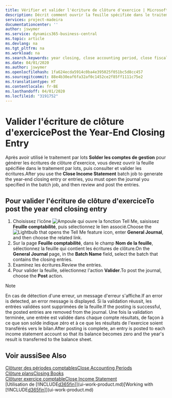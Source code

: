 ```yaml
---
title: Vérifier et valider l'écriture de clôture d'exercice | Microsoft Docs
description: Décrit comment ouvrir la feuille spécifiée dans le traitement par lots Clôturer exercice comptable, puis examiner et valider l'écriture de clôture de fin d'exercice.
services: project-madeira
documentationcenter: ''
author: jswymer
ms.service: dynamics365-business-central
ms.topic: article
ms.devlang: na
ms.tgt_pltfrm: na
ms.workload: na
ms.search.keywords: year closing, close accounting period, close fiscal year, bank account detailed trial balance
ms.date: 04/01/2020
ms.author: jswymer
ms.openlocfilehash: 1fa624ecda5914c0ba4e395025f051bc5d8cc457
ms.sourcegitcommit: 88e4b30eaf6fa32af0c1452ce2f85ff1111c75e2
ms.translationtype: HT
ms.contentlocale: fr-BE
ms.lasthandoff: 04/01/2020
ms.locfileid: "3191752"
---
```

# <a name="post-the-year-end-closing-entry"></a><span data-ttu-id="21110-103">Valider l'écriture de clôture d'exercice</span><span class="sxs-lookup"><span data-stu-id="21110-103">Post the Year-End Closing Entry</span></span>
<span data-ttu-id="21110-104">Après avoir utilisé le traitement par lots **Solder les comptes de gestion** pour générer les écritures de clôture d'exercice, vous devez ouvrir la feuille spécifiée dans le traitement par lots, puis consulter et valider les écritures.</span><span class="sxs-lookup"><span data-stu-id="21110-104">After you use the **Close Income Statement** batch job to generate the year-end closing entry or entries, you must open the journal you specified in the batch job, and then review and post the entries.</span></span>

## <a name="to-post-the-year-end-closing-entry"></a><span data-ttu-id="21110-105">Pour valider l'écriture de clôture d'exercice</span><span class="sxs-lookup"><span data-stu-id="21110-105">To post the year end closing entry</span></span>
1. <span data-ttu-id="21110-106">Choisissez l'icône ![Ampoule qui ouvre la fonction Tell Me](media/ui-search/search_small.png "Dites-moi ce que vous voulez faire"), saisissez **Feuille comptabilité**, puis sélectionnez le lien associé.</span><span class="sxs-lookup"><span data-stu-id="21110-106">Choose the ![Lightbulb that opens the Tell Me feature](media/ui-search/search_small.png "Tell me what you want to do") icon, enter **General Journal**, and then choose the related link.</span></span>
2. <span data-ttu-id="21110-107">Sur la page **Feuille comptabilité**, dans le champ **Nom de la feuille**, sélectionnez la feuille qui contient les écritures de clôture.</span><span class="sxs-lookup"><span data-stu-id="21110-107">On the **General Journal** page, in the **Batch Name** field, select the batch that contains the closing entries.</span></span>
3. <span data-ttu-id="21110-108">Examinez les écritures.</span><span class="sxs-lookup"><span data-stu-id="21110-108">Review the entries.</span></span>
4. <span data-ttu-id="21110-109">Pour valider la feuille, sélectionnez l'action **Valider**.</span><span class="sxs-lookup"><span data-stu-id="21110-109">To post the journal, choose the **Post** action.</span></span>

> [!NOTE]  
>   <span data-ttu-id="21110-110">En cas de détection d'une erreur, un message d'erreur s'affiche.</span><span class="sxs-lookup"><span data-stu-id="21110-110">If an error is detected, an error message is displayed.</span></span> <span data-ttu-id="21110-111">Si la validation réussit, les entrées validées sont supprimées de la feuille.</span><span class="sxs-lookup"><span data-stu-id="21110-111">If the posting is successful, the posted entries are removed from the journal.</span></span> <span data-ttu-id="21110-112">Une fois la validation terminée, une entrée est validée dans chaque compte résultats, de façon à ce que son solde indique zéro et à ce que les résultats de l'exercice soient transférés vers le bilan.</span><span class="sxs-lookup"><span data-stu-id="21110-112">After posting is complete, an entry is posted to each income statement account so that its balance becomes zero and the year's result is transferred to the balance sheet.</span></span>

## <a name="see-also"></a><span data-ttu-id="21110-113">Voir aussi</span><span class="sxs-lookup"><span data-stu-id="21110-113">See Also</span></span>
[<span data-ttu-id="21110-114">Clôturer des périodes comptables</span><span class="sxs-lookup"><span data-stu-id="21110-114">Close Accounting Periods</span></span>](year-close-account-periods.md)  
[<span data-ttu-id="21110-115">Clôture plans</span><span class="sxs-lookup"><span data-stu-id="21110-115">Closing Books</span></span>](year-close-books.md)  
[<span data-ttu-id="21110-116">Clôturer exercice comptable</span><span class="sxs-lookup"><span data-stu-id="21110-116">Close Income Statement</span></span>](year-close-income-statement.md)  
<span data-ttu-id="21110-117">[Utilisation de [!INCLUDE[d365fin](includes/d365fin_md.md)]](ui-work-product.md)</span><span class="sxs-lookup"><span data-stu-id="21110-117">[Working with [!INCLUDE[d365fin](includes/d365fin_md.md)]](ui-work-product.md)</span></span>
